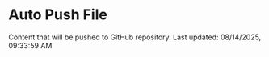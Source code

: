 # Auto Push File

Content that will be pushed to GitHub repository.
Last updated: 08/14/2025, 09:33:59 AM